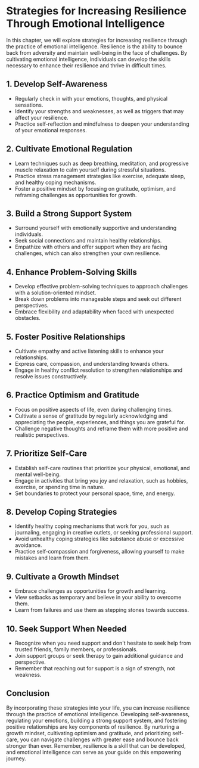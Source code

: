 Strategies for Increasing Resilience Through Emotional Intelligence
============================================================================

In this chapter, we will explore strategies for increasing resilience through the practice of emotional intelligence. Resilience is the ability to bounce back from adversity and maintain well-being in the face of challenges. By cultivating emotional intelligence, individuals can develop the skills necessary to enhance their resilience and thrive in difficult times.

**1. Develop Self-Awareness**
-----------------------------

* Regularly check in with your emotions, thoughts, and physical sensations.
* Identify your strengths and weaknesses, as well as triggers that may affect your resilience.
* Practice self-reflection and mindfulness to deepen your understanding of your emotional responses.

**2. Cultivate Emotional Regulation**
-------------------------------------

* Learn techniques such as deep breathing, meditation, and progressive muscle relaxation to calm yourself during stressful situations.
* Practice stress management strategies like exercise, adequate sleep, and healthy coping mechanisms.
* Foster a positive mindset by focusing on gratitude, optimism, and reframing challenges as opportunities for growth.

**3. Build a Strong Support System**
------------------------------------

* Surround yourself with emotionally supportive and understanding individuals.
* Seek social connections and maintain healthy relationships.
* Empathize with others and offer support when they are facing challenges, which can also strengthen your own resilience.

**4. Enhance Problem-Solving Skills**
-------------------------------------

* Develop effective problem-solving techniques to approach challenges with a solution-oriented mindset.
* Break down problems into manageable steps and seek out different perspectives.
* Embrace flexibility and adaptability when faced with unexpected obstacles.

**5. Foster Positive Relationships**
------------------------------------

* Cultivate empathy and active listening skills to enhance your relationships.
* Express care, compassion, and understanding towards others.
* Engage in healthy conflict resolution to strengthen relationships and resolve issues constructively.

**6. Practice Optimism and Gratitude**
--------------------------------------

* Focus on positive aspects of life, even during challenging times.
* Cultivate a sense of gratitude by regularly acknowledging and appreciating the people, experiences, and things you are grateful for.
* Challenge negative thoughts and reframe them with more positive and realistic perspectives.

**7. Prioritize Self-Care**
---------------------------

* Establish self-care routines that prioritize your physical, emotional, and mental well-being.
* Engage in activities that bring you joy and relaxation, such as hobbies, exercise, or spending time in nature.
* Set boundaries to protect your personal space, time, and energy.

**8. Develop Coping Strategies**
--------------------------------

* Identify healthy coping mechanisms that work for you, such as journaling, engaging in creative outlets, or seeking professional support.
* Avoid unhealthy coping strategies like substance abuse or excessive avoidance.
* Practice self-compassion and forgiveness, allowing yourself to make mistakes and learn from them.

**9. Cultivate a Growth Mindset**
---------------------------------

* Embrace challenges as opportunities for growth and learning.
* View setbacks as temporary and believe in your ability to overcome them.
* Learn from failures and use them as stepping stones towards success.

**10. Seek Support When Needed**
--------------------------------

* Recognize when you need support and don't hesitate to seek help from trusted friends, family members, or professionals.
* Join support groups or seek therapy to gain additional guidance and perspective.
* Remember that reaching out for support is a sign of strength, not weakness.

**Conclusion**
--------------

By incorporating these strategies into your life, you can increase resilience through the practice of emotional intelligence. Developing self-awareness, regulating your emotions, building a strong support system, and fostering positive relationships are key components of resilience. By nurturing a growth mindset, cultivating optimism and gratitude, and prioritizing self-care, you can navigate challenges with greater ease and bounce back stronger than ever. Remember, resilience is a skill that can be developed, and emotional intelligence can serve as your guide on this empowering journey.
